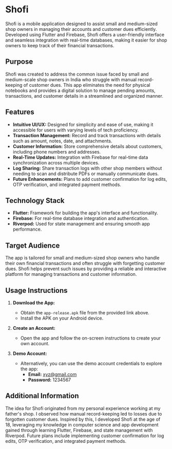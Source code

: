 # Shofi

Shofi is a mobile application designed to assist small and medium-sized shop owners in managing their accounts and customer dues efficiently. Developed using Flutter and Firebase, Shofi offers a user-friendly interface and seamless integration with real-time databases, making it easier for shop owners to keep track of their financial transactions.

## Purpose

Shofi was created to address the common issue faced by small and medium-scale shop owners in India who struggle with manual record-keeping of customer dues. This app eliminates the need for physical notebooks and provides a digital solution to manage pending amounts, transactions, and customer details in a streamlined and organized manner.

## Features

- **Intuitive UI/UX:** Designed for simplicity and ease of use, making it accessible for users with varying levels of tech proficiency.
- **Transaction Management:** Record and track transactions with details such as amount, notes, date, and attachments.
- **Customer Information:** Store comprehensive details about customers, including phone numbers and addresses.
- **Real-Time Updates:** Integration with Firebase for real-time data synchronization across multiple devices.
- **Log Sharing:** Share transaction logs with other shop members without needing to scan and distribute PDFs or manually communicate dues.
- **Future Enhancements:** Plans to add customer confirmation for log edits, OTP verification, and integrated payment methods.

## Technology Stack

- **Flutter:** Framework for building the app's interface and functionality.
- **Firebase:** For real-time database integration and authentication.
- **Riverpod:** Used for state management and ensuring smooth app performance.

## Target Audience

The app is tailored for small and medium-sized shop owners who handle their own financial transactions and often struggle with forgetting customer dues. Shofi helps prevent such issues by providing a reliable and interactive platform for managing transactions and customer information.

## Usage Instructions

1. **Download the App:**
   - Obtain the `app-release.apk` file from the provided link above.
   - Install the APK on your Android device.

2. **Create an Account:**
   - Open the app and follow the on-screen instructions to create your own account.

3. **Demo Account:**
   - Alternatively, you can use the demo account credentials to explore the app:
     - **Email:** xyz@gmail.com
     - **Password:** 1234567

## Additional Information

The idea for Shofi originated from my personal experience working at my father's shop. I observed how manual record-keeping led to losses due to forgotten customer dues. Inspired by this, I developed Shofi at the age of 18, leveraging my knowledge in computer science and app development gained through learning Flutter, Firebase, and state management with Riverpod. Future plans include implementing customer confirmation for log edits, OTP verification, and integrated payment methods.

